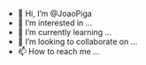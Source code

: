 - 👋 Hi, I’m @JoaoPiga
- 👀 I’m interested in ...
- 🌱 I’m currently learning ...
- 💞️ I’m looking to collaborate on ...
- 📫 How to reach me ...

<!---
JoaoPiga/JoaoPiga is a ✨ special ✨ repository because its `README.md` (this file) appears on your GitHub profile.
You can click the Preview link to take a look at your changes.
--->
